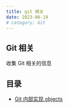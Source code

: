 ```yaml
---
title: git 相关
date: 2023-06-19
# category: Git
---
```


## Git 相关

收集 Git 相关的信息

## 目录

- [Git 内部实现 objects](./Research.md)
